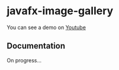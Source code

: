 # javafx-image-gallery

You can see a demo on [Youtube](https://www.youtube.com/watch?v=XCOFvjAmOAE)

## Documentation

On progress...